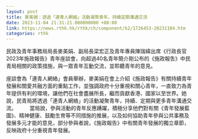 ```yaml
---
layout: post
title: 麥美娟：透過「連青人網絡」活動凝聚青年、持續定期溝通交流
date: 2023-11-04 21:31:21.000000000 +08:00
link: https://news.rthk.hk/rthk/ch/component/k2/1726453-20231104.htm
categories: rthk
---
```


民政及青年事務局局長麥美娟、副局長梁宏正及青年專員陳瑞緯出席《行政長官2023年施政報告》青年座談會，向超過40名青年簡介剛公布的《施政報吿》中民青局相關的政策措施，與一眾青年互動交流，並聆聽青年的意見。

座談會為「連青人網絡」會員舉辦，麥美娟在會上介紹《施政報告》有關持續青年發展和關愛共融方面的重點工作，並強調政府十分重視和關心青年，一直致力為青年提供有利的環境，讓他們在社會盡展所長，繼而貢獻香港、國家以至世界。她說，民青局將透過「連青人網絡」的活動凝聚青年，持續、定期與更多青年溝通交流。
　　 
當局說，參與活動的青年反應踴躍，積極分享他們對有關《青年發展藍圖》、精神健康、鼓勵生育等不同措施的推展，以及如何協助青年參與公共事務及發展多元才能的意見，部分參與者說，《施政報告》中有關青年發展的獨立章節，反映政府十分重視青年發展。
